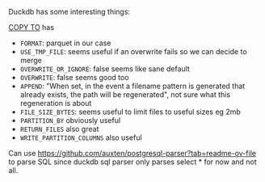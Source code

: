 Duckdb has some interesting things:

[COPY TO](https://duckdb.org/docs/sql/statements/copy#copy--to-options) has

- `FORMAT`: parquet in our case
- `USE_TMP_FILE`: seems useful if an overwrite fails so we can decide to merge
- `OVERWRITE_OR_IGNORE`: false seems like sane default
- `OVERWRITE`: false seems good too
- `APPEND`: "When set, in the event a filename pattern is generated that already exists, the path will be regenerated", not sure what this regeneration is about
- `FILE_SIZE_BYTES`: seems useful to limit files to useful sizes eg 2mb
- `PARTITION_BY` obviously useful
- `RETURN_FILES` also great
- `WRITE_PARTITION_COLUMNS` also useful

Can use https://github.com/auxten/postgresql-parser?tab=readme-ov-file to parse SQL since duckdb sql parser only parses select * for now and not all.